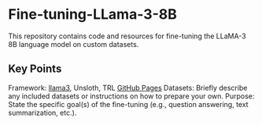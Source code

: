 # Fine-tuning-LLama-3-8B

This repository contains code and resources for fine-tuning the LLaMA-3 8B language model on custom datasets.

## Key Points

Framework:  [llama3](https://llama.meta.com/llama3), Unsloth, TRL  [GitHub Pages](https://pages.github.com/)
Datasets: Briefly describe any included datasets or instructions on how to prepare your own.
Purpose: State the specific goal(s) of the fine-tuning (e.g., question answering, text summarization, etc.).
